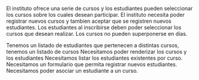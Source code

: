 #

El instituto ofrece una serie de cursos y los estudiantes pueden seleccionar
los cursos sobre los cuales desean participar. El instituto necesita poder
registrar nuevos cursos y tambien aceptar que se registren nuevos estudiantes.
Los estudiantes al inscribirse deben poder seleccionar los cursos que desean realizar.
Los cursos no pueden superponerse en dias.

Tenemos un listado de estudiantes que pertenecen a distintas cursos, 
tenemos un listado de cursos
Necesitamos poder renderizar los cursos y los estudiantes
Necesitamos listar los estudiantes existentes por curso.
Necesitamos un formulario que permita registrar nuevos estudiantes.
Necesitamos poder asociar un estudiante a un curso.
